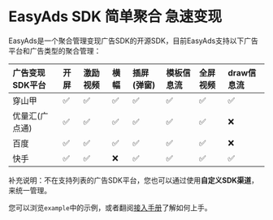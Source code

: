 # EasyAds SDK 简单聚合 急速变现

EasyAds是一个聚合管理变现广告SDK的开源SDK，目前EasyAds支持以下广告平台和广告类型的聚合管理：

| 广告变现SDK平台| 开屏 | 激励视频 | 横幅| 插屏(弹窗) | 模板信息流 | 全屏视频 | draw信息流
|:-------------|:---------------|  :---------------|  :---------------|  :---------------|  :---------------|  :---------------|   :---------------|  
| 穿山甲|✅ |✅ |✅ |✅|✅|✅  |✅
| 优量汇(广点通)  |✅ |✅ |✅ |✅ |✅ |✅ |❌
| 百度 |✅ |✅ |✅ | ✅ | ✅ | ✅ |❌
| 快手 |✅ |✅ | ❌ | ✅ | ✅ | ✅|✅

补充说明：不在支持列表的广告SDK平台，您也可以通过使用**自定义SDK渠道**，来统一管理。

您可以浏览`example`中的示例，或者翻阅[接入手册](https://github.com/bayescom/EasyAds-Android/wiki/%E5%BC%80%E5%A7%8B%E4%BD%BF%E7%94%A8)了解如何上手。
